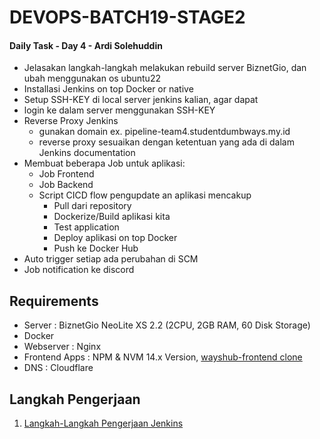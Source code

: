 # DEVOPS-BATCH19-STAGE2
#### Daily Task - Day 4 - Ardi Solehuddin

- Jelasakan langkah-langkah melakukan rebuild server BiznetGio, dan ubah menggunakan os ubuntu22
- Installasi Jenkins on top Docker or native
- Setup SSH-KEY di local server jenkins kalian, agar dapat 
- login ke dalam server menggunakan SSH-KEY 
- Reverse Proxy Jenkins
  - gunakan domain ex. pipeline-team4.studentdumbways.my.id
  - reverse proxy sesuaikan dengan ketentuan yang ada di dalam Jenkins documentation
- Membuat beberapa Job untuk aplikasi: 
    - Job Frontend
    - Job Backend
    - Script CICD flow pengupdate an aplikasi mencakup
        - Pull dari repository
        - Dockerize/Build aplikasi kita
        - Test application
        - Deploy aplikasi on top Docker
        - Push ke Docker Hub
- Auto trigger setiap ada perubahan di SCM
- Job notification ke discord

## Requirements
- Server : BiznetGio NeoLite XS 2.2 (2CPU, 2GB RAM, 60 Disk Storage)
- Docker
- Webserver : Nginx
- Frontend Apps : NPM & NVM 14.x Version, [wayshub-frontend clone](https://github.com/dumbwaysdev/wayshub-frontend)
- DNS : Cloudflare

## Langkah Pengerjaan
1. [Langkah-Langkah Pengerjaan Jenkins](jenkins-task.md)
